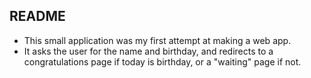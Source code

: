 ## README

- This small application was my first attempt at making a web app.  
- It asks the user for the name and birthday, and redirects to a congratulations page if today is birthday, or a "waiting" page if not.
